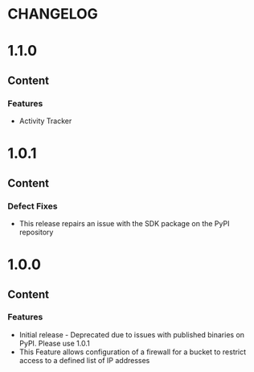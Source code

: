 # CHANGELOG

# 1.1.0
## Content
### Features
* Activity Tracker

# 1.0.1
## Content
### Defect Fixes
* This release repairs an issue with the SDK package on the PyPI repository

# 1.0.0
## Content
### Features
* Initial release - Deprecated due to issues with published binaries on PyPI. Please use 1.0.1
* This Feature allows configuration of a firewall for a bucket to restrict access to a defined list of IP addresses
